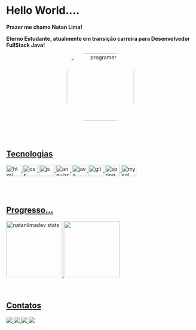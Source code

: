 # Hello World....

**Prazer me chamo Natan Lima!**

**Eterno Estudante, atualmente em transição carreira para  Desenvolvedor FullStack Java!**
 

<div align="center">
  <a href="https://github.com/natanlimadev">
<img align="center" alt="programer" height="180em" style="border-radius:50px;" src="https://veja.abril.com.br/wp-content/uploads/2016/05/giphy-3-original.gif">
</div>

 ##
<br>

## Tecnologias

<div style="display: inline_block">
	
   <img align="center" alt="html" height="30" width="40" src="https://cdn.jsdelivr.net/gh/devicons/devicon/icons/html5/html5-original-wordmark.svg"/>
   <img align="center" alt="css" height="30" width="40" src="https://cdn.jsdelivr.net/gh/devicons/devicon/icons/css3/css3-original-wordmark.svg"/>
   <img align="center" alt="js" height="30" width="40" src="https://cdn.jsdelivr.net/gh/devicons/devicon/icons/javascript/javascript-original.svg"/>
 	<img align="center" alt="angular" height="30" width="40" src="https://cdn.jsdelivr.net/gh/devicons/devicon/icons/angularjs/angularjs-original.svg"/>
    <img align="center" alt="java" height="30" width="40" src="https://cdn.jsdelivr.net/gh/devicons/devicon/icons/java/java-original-wordmark.svg"/>
    <img align="center" alt="git" height="30" width="40" src="https://cdn.jsdelivr.net/gh/devicons/devicon/icons/git/git-original.svg"/>
   <img align="center" alt="spring" height="30" width="40" src="https://cdn.jsdelivr.net/gh/devicons/devicon/icons/spring/spring-original-wordmark.svg"/>
  <img align="center" alt="mysql" height="30" width="40" src="https://cdn.jsdelivr.net/gh/devicons/devicon/icons/mysql/mysql-original-wordmark.svg"/>
          
  </div> 


<br><br>

## Progresso...
<p>
<img height="150px" src="https://github-readme-stats.vercel.app/api?username=natanlimadev&show_icons=true&theme=dracula" alt="natanlimadev stats"/>
 <img height="150px" src="https://github-readme-stats.vercel.app/api/top-langs/?username=natanlimadev&layout=compact&theme=dracula">
</p>

<br>
 
 ## Contatos
 
<div style="display: inline_block">
 <a href="https://www.linkedin.com/in/natan-guilherme-rocha-lima-099a461a7/" target="_blank"><img src=https://img.shields.io/badge/LinkedIn-0077B5?style=for-the-badge&logo=linkedin&logoColor=white target="_blank"/>
 <a href="https://api.WhatsApp.com/send?phone=5585994140561" target="_blank"><img src=https://img.shields.io/badge/WhatsApp-25D366?style=for-the-badge&logo=whatsapp&logoColor=white target="_blank"/>
 <a href="mailto:natan2011@gmail.com" target="_blank"><img src=https://img.shields.io/badge/Gmail-D14836?style=for-the-badge&logo=gmail&logoColor=white>
 <a href="https://www.github.com/natanlimadev" target="_blank"><img src="https://img.shields.io/badge/GitHub-100000?style=for-the -badge&logo=github&logoColor=white"/>
 </div> 
 
 

